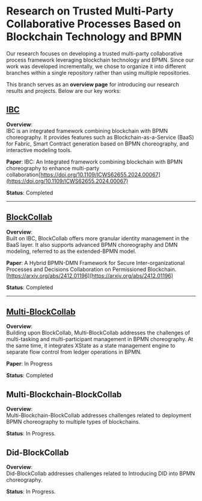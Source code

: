 # Research on Trusted Multi-Party Collaborative Processes Based on Blockchain Technology and BPMN

Our research focuses on developing a trusted multi-party collaborative process framework leveraging blockchain technology and BPMN. Since our work was developed incrementally, we chose to organize it into different branches within a single repository rather than using multiple repositories.

This branch serves as an **overview page** for introducing our research results and projects. Below are our key works:

## [IBC](https://github.com/XinzheShen182/IBC/tree/IBC)

**Overview**:  
IBC is an integrated framework combining blockchain with BPMN choreography. It provides features such as Blockchain-as-a-Service (BaaS) for Fabric, Smart Contract generation based on BPMN choreography, and interactive modeling tools.

**Paper**: IBC: An Integrated framework combining blockchain with BPMN choreography to enhance multi-party collaboration[https://doi.org/10.1109/ICWS62655.2024.00067](https://doi.org/10.1109/ICWS62655.2024.00067)

**Status**: Completed

---

## [BlockCollab](https://github.com/XinzheShen182/IBC/tree/BlockCollab)

**Overview**:  
Built on IBC, BlockCollab offers more granular identity management in the BaaS layer. It also supports advanced BPMN choreography and DMN modeling, referred to as the extended-BPMN model.

**Paper**: A Hybrid BPMN-DMN Framework for Secure Inter-organizational Processes and Decisions Collaboration on Permissioned Blockchain. [https://arxiv.org/abs/2412.01196](https://arxiv.org/abs/2412.01196)

**Status**: Completed

---

## [Multi-BlockCollab](https://github.com/XinzheShen182/ChainCollab/tree/release-Multi-BlockCollab)

**Overview**:  
Building upon BlockCollab, Multi-BlockCollab addresses the challenges of multi-tasking and multi-participant management in BPMN choreography. At the same time, it integrates XState as a state management engine to separate flow control from ledger operations in BPMN.

**Paper**: In Progress

**Status**: Completed

## Multi-Blockchain-BlockCollab

**Overview**:  
Multi-Blockchain-BlockCollab addresses challenges related to deployment BPMN choreography to multiple types of blockchains.

**Status**: In Progress.

## Did-BlockCollab

**Overview**:  
Did-BlockCollab addresses challenges related to Introducing DID into BPMN choreography.

**Status**: In Progress.
